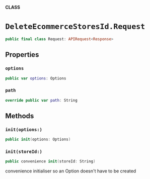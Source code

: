 **CLASS**

# `DeleteEcommerceStoresId.Request`

```swift
public final class Request: APIRequest<Response>
```

## Properties
### `options`

```swift
public var options: Options
```

### `path`

```swift
override public var path: String
```

## Methods
### `init(options:)`

```swift
public init(options: Options)
```

### `init(storeId:)`

```swift
public convenience init(storeId: String)
```

convenience initialiser so an Option doesn't have to be created
